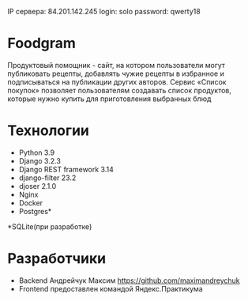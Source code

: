 IP сервера: 84.201.142.245
login: solo
password: qwerty18

# Foodgram
Продуктовый помощник - сайт, на котором пользователи могут публиковать рецепты, добавлять чужие рецепты в избранное и подписываться на публикации других авторов. Сервис «Список покупок» позволяет пользователям создавать список продуктов, которые нужно купить для приготовления выбранных блюд

# Технологии
- Python 3.9
- Django 3.2.3
- Django REST framework 3.14
- django-filter 23.2
- djoser 2.1.0
- Nginx
- Docker
- Postgres*

*SQLite(при разработке)

# Разработчики
- Backend Андрейчук Максим https://github.com/maximandreychuk
- Frontend предоставлен командой Яндекс.Практикума
